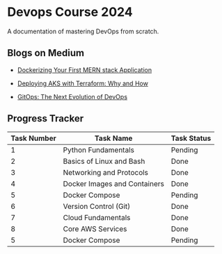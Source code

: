 # Devops Course 2024

A documentation of mastering DevOps from scratch.

## Blogs on Medium

- [Dockerizing Your First MERN stack Application](https://medium.com/@fauzahmed2/dockerizing-your-first-mern-stack-application-a-step-by-step-guide-409d7a8506c5)
  
- [Deploying AKS with Terraform: Why and How](https://medium.com/@fauzahmed2/deploying-aks-with-terraform-why-and-how-3918953b6926)

- [GitOps: The Next Evolution of DevOps](https://medium.com/@fauzahmed2/gitops-the-next-evolution-of-devops-18630e82378b)


## Progress Tracker

| Task Number | Task Name                     | Task Status |
|-------------|-------------------------------|-------------|
| 1           | Python Fundamentals           | Pending     |
| 2           | Basics of Linux and Bash      | Done        |
| 3           | Networking and Protocols      | Done        |
| 4           | Docker Images and Containers  | Done        |
| 5           | Docker Compose                | Pending     |
| 6           | Version Control (Git)         | Done        |
| 7           | Cloud Fundamentals            | Done        |
| 8           | Core AWS Services             | Done        |
| 5           | Docker Compose                | Pending     |


